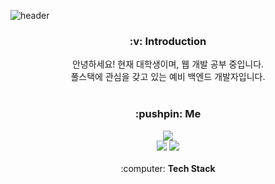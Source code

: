 ![header](https://capsule-render.vercel.app/api?type=waving&color=auto&height=200&section=header&text=DaanChoi&fontSize=100&animation=twinkling)

<h3 align=center>
  :v: <b>Introduction</b>
</h3>
<div align=center>
  안녕하세요! 현재 대학생이며, 웹 개발 공부 중입니다.</br>
  풀스택에 관심을 갖고 있는 예비 백엔드 개발자입니다.
</div></br>

<h3 align=center>
  :pushpin: <b>Me</b>
</h3>
<div align=center>
  <a href="https://hits.seeyoufarm.com"><img src="https://hits.seeyoufarm.com/api/count/incr/badge.svg?url=https%3A%2F%2Fgithub.com%2FDaanChoi&count_bg=%23878787&title_bg=%23000000&icon=github.svg&icon_color=%23E7E7E7&title=today+%2F+total&edge_flat=false"/></a></br>
  <a href="https://www.instagram.com/ekdksdl11/"><img src="https://img.shields.io/badge/Instagram-E4405F?style=flat&logo=Instagram&logoColor=white"/></a>
  <a href="https://ekdksdl.tistory.com/"><img src="https://img.shields.io/badge/-Tistory-black"/></a>
 </div></br>

<div align=center>
  :computer: <b>Tech Stack</b>
</div>

<!-- ### Hi there 👋 -->

<!--
**DaanChoi/DaanChoi** is a ✨ _special_ ✨ repository because its `README.md` (this file) appears on your GitHub profile.

Here are some ideas to get you started:

- 🔭 I’m currently working on ...
- 🌱 I’m currently learning ...
- 👯 I’m looking to collaborate on ...
- 🤔 I’m looking for help with ...
- 💬 Ask me about ...
- 📫 How to reach me: ...
- 😄 Pronouns: ...
- ⚡ Fun fact: ...
ref) https://yoon990.tistory.com/38
-->
